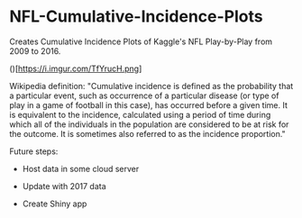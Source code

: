 # NFL-Cumulative-Incidence-Plots
Creates Cumulative Incidence Plots of Kaggle's NFL Play-by-Play from 2009 to 2016.

()[https://i.imgur.com/TfYrucH.png]

Wikipedia definition: "Cumulative incidence is defined as the probability that a particular event, such as occurrence of a particular disease (or type of play in a game of football in this case), has occurred before a given time. It is equivalent to the incidence, calculated using a period of time during which all of the individuals in the population are considered to be at risk for the outcome. It is sometimes also referred to as the incidence proportion."

Future steps:

* Host data in some cloud server

* Update with 2017 data

* Create Shiny app
